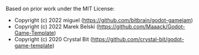 Based on prior work under the MIT License:
- Copyright (c) 2022 miguel (https://github.com/bitbrain/godot-gamejam)
- Copyright (c) 2022 Marek Belski (https://github.com/Maaack/Godot-Game-Template)
- Copyright (c) 2020 Crystal Bit (https://github.com/crystal-bit/godot-game-template)
